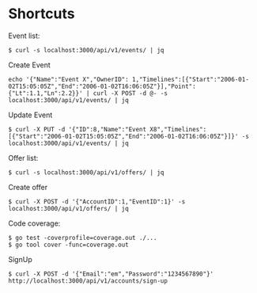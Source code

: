 # Shortcuts

Event list:
```shell script
$ curl -s localhost:3000/api/v1/events/ | jq
```

Create Event
```shell script
echo '{"Name":"Event X","OwnerID": 1,"Timelines":[{"Start":"2006-01-02T15:05:05Z","End":"2006-01-02T16:06:05Z"}],"Point":{"Lt":1.1,"Ln":2.2}}' | curl -X POST -d @- -s localhost:3000/api/v1/events/ | jq
```

Update Event
```shell script
$ curl -X PUT -d '{"ID":8,"Name":"Event X8","Timelines":[{"Start":"2006-01-02T15:05:05Z","End":"2006-01-02T16:06:05Z"}]}' -s localhost:3000/api/v1/events/ | jq
```

Offer list:
```shell script
$ curl -s localhost:3000/api/v1/offers/ | jq
```

Create offer
```shell script
$ curl -X POST -d '{"AccountID":1,"EventID":1}' -s localhost:3000/api/v1/offers/ | jq
```

Code coverage:
```shell script
$ go test -coverprofile=coverage.out ./...
$ go tool cover -func=coverage.out
```

SignUp
```shell script
$ curl -X POST -d '{"Email":"em","Password":"1234567890"}' http://localhost:3000/api/v1/accounts/sign-up
```
